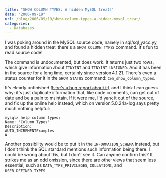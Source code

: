 ```yaml
---
title: "SHOW COLUMN TYPES: A hidden MySQL treat?"
date: "2006-09-19"
url: /blog/2006/09/19/show-column-types-a-hidden-mysql-treat/
categories:
  - Databases
---
```

I was poking around in the MySQL source code, namely in sql/sql_yacc.yy, and found a hidden treat: there's a `SHOW COLUMN TYPES` command. It's fun to read source code!

The command is undocumented, but does work. It returns just two rows, which give information about `TINYINT` and `TINYINT UNSIGNED`. And it has been in the source for a long time, certainly since version 4.1.21. There's even a status counter for it in the `SHOW STATUS` command: `Com_show_column_types`.

It's clearly unfinished ([here's a bug report about it](http://bugs.mysql.com/bug.php?id=5299)), and I think I can guess why: it's just duplicate information that, like code comments, can get out of date and be a pain to maintain. If it were me, I'd yank it out of the source, and fix up the online help instead, which on version 5.0.24a-log says pretty much nothing helpful:

```
mysql> help column types;
Name: 'Column Types'
Description:
AUTO_INCREMENTExamples:
N
```

Another possibility would be to put it in the `INFORMATION_SCHEMA` instead, but I don't think the SQL standard mentions such information being there. I could be wrong about this, but I don't see it. Can anyone confirm this? It strikes me as an odd omission, since there are other views that seem less essential, such as `DATA_TYPE_PRIVILEGES`, `COLLATIONS`, and `USER_DEFINED_TYPES`.


